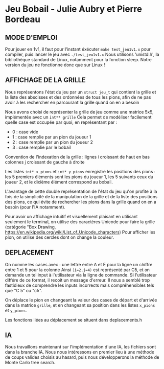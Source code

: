 # Jeu Bobail - Julie Aubry et Pierre Bordeau

## MODE D'EMPLOI

Pour jouer en 1v1, il faut pour l'instant éxécuter `make test_jeu1v1.x` pour compiler, puis lancer le jeu avec `./test_jeu1v1.x`
Nous utilisons 'unistd.h', la bibliothèque standard de Linux, notamment pour la fonction sleep. Notre version du jeu ne fonctionne donc que sur Linux !

## AFFICHAGE DE LA GRILLE

Nous représentons l'état du jeu par un `struct jeu_t` qui contient la grille et la liste des abscisses et des ordonnées de tous les pions, afin de ne pas avoir à les rechercher en parcourant la grille quand on en a besoin

Nous avons choisi de représenter la grille de jeu comme une matrice 5x5, implémentée avec un `int** grille`
Cela permet de modéliser facilement quelle case est occupée par quoi, en représentant par : 
- 0 : case vide
- 1 : case remplie par un pion du joueur 1
- 2 : case remplie par un pion du joueur 2
- 3 : case remplie par le bobail
  
Convention de l'indexation de la grille :
lignes i croissant de haut en bas
colonnes j croissant de gauche à droite

Les listes `int* x_pions` et `int* y_pions` enregistre les positions des pions : les 5 premiers éléments sont les pions du joueur 1, les 5 suivants ceux du joueur 2, et le dixième élément correspond au bobail.
  
L'avantage de cette double représentation de l'état du jeu qu'on profite à la fois de la simplicité de la manipulation de la grille et de la liste des positions des pions, ce qui évite de rechercher les pions dans la grille quand on en a besoin (pour l'IA notamment).



Pour avoir un affichage intuitif et visuellement plaisant en utilisant seulement le terminal, on utilise des caractères Unicode pour faire la grille (catégorie "Box Drawing, https://en.wikipedia.org/wiki/List_of_Unicode_characters)
Pour afficher les pion, on utilise des cercles dont on change la couleur.

## DEPLACEMENT

On nomme les cases avec :
une lettre entre A et E pour la ligne
un chiffre entre 1 et 5 pour la colonne
Ainsi `(i=2,j=4)` est représenté par C5, et on demande un tel input à l'utilisateur via la ligne de commande. Si l'utilisateur différe de ce format, il recoit un message d'erreur. Il nous a semblé trop fastidieux de comprendre les inputs incorrects mais compréhensibles tels que "C 5" ou "c5".

On déplace le pion en changeant la valeur des cases de départ et d'arrivée dans la matrice `grille`, et en changeant sa position dans les listes `x_pions` et `y_pions`.

Les fonctions liées au déplacement se situent dans deplacements.h

## IA

Nous travaillons maintenant sur l'implémentation d'une IA, les fichiers sont dans la branche IA. Nous nous intéressons en premier lieu à une méthode de coups valides choisis au hasard, puis nous développerons la méthode de Monte Carlo tree search.
